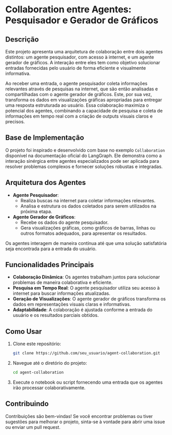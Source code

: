 # **Collaboration entre Agentes: Pesquisador e Gerador de Gráficos**

## Descrição

Este projeto apresenta uma arquitetura de colaboração entre dois agentes distintos: um agente pesquisador, com acesso à internet, e um agente gerador de gráficos. A interação entre eles tem como objetivo solucionar entradas fornecidas pelo usuário de forma eficiente e visualmente informativa. 

Ao receber uma entrada, o agente pesquisador coleta informações relevantes através de pesquisas na internet, que são então analisadas e compartilhadas com o agente gerador de gráficos. Este, por sua vez, transforma os dados em visualizações gráficas apropriadas para entregar uma resposta estruturada ao usuário. Essa colaboração maximiza o potencial dos agentes, combinando a capacidade de pesquisa e coleta de informações em tempo real com a criação de outputs visuais claros e precisos.

## Base de Implementação

O projeto foi inspirado e desenvolvido com base no exemplo `Collaboration` disponível na documentação oficial do LangGraph. Ele demonstra como a interação sinérgica entre agentes especializados pode ser aplicada para resolver problemas complexos e fornecer soluções robustas e integradas.

## Arquitetura dos Agentes

- **Agente Pesquisador**: 
  - Realiza buscas na internet para coletar informações relevantes.
  - Analisa e estrutura os dados coletados para serem utilizados na próxima etapa.
- **Agente Gerador de Gráficos**: 
  - Recebe os dados do agente pesquisador.
  - Gera visualizações gráficas, como gráficos de barras, linhas ou outros formatos adequados, para apresentar os resultados.

Os agentes interagem de maneira contínua até que uma solução satisfatória seja encontrada para a entrada do usuário.

## Funcionalidades Principais

- **Colaboração Dinâmica**: Os agentes trabalham juntos para solucionar problemas de maneira colaborativa e eficiente.
- **Pesquisa em Tempo Real**: O agente pesquisador utiliza seu acesso à internet para buscar informações atualizadas.
- **Geração de Visualizações**: O agente gerador de gráficos transforma os dados em representações visuais claras e informativas.
- **Adaptabilidade**: A colaboração é ajustada conforme a entrada do usuário e os resultados parciais obtidos.

## Como Usar

1. Clone este repositório:
   ```bash
   git clone https://github.com/seu_usuario/agent-collaboration.git

2. Navegue até o diretório do projeto:
   ```bash
   cd agent-collaboration

3. Execute o notebook ou script fornecendo uma entrada que os agentes irão processar colaborativamente.

## Contribuindo

Contribuições são bem-vindas! Se você encontrar problemas ou tiver sugestões para melhorar o projeto, sinta-se à vontade para abrir uma issue ou enviar um pull request.
